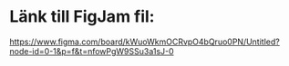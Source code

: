# Länk till FigJam fil:
https://www.figma.com/board/kWuoWkmOCRvpO4bQruo0PN/Untitled?node-id=0-1&p=f&t=nfowPgW9SSu3a1sJ-0
